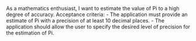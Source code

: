 As a mathematics enthusiast, I want to estimate the value of Pi to a high degree of accuracy.
    Acceptance criteria:
    - The application must provide an estimate of Pi with a precision of at least 10 decimal places.
    - The application should allow the user to specify the desired level of precision for the estimation of Pi.
